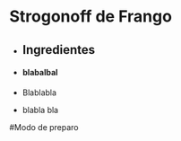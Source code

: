 # Strogonoff de Frango

- ## Ingredientes

- #### blabalbal

- Blablabla

- blabla bla

#Modo de preparo
